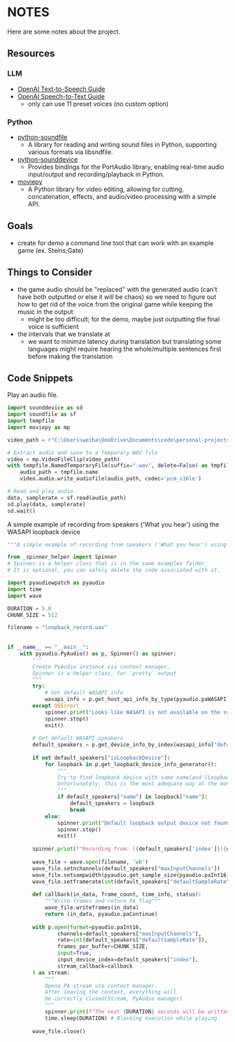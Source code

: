 # NOTES
Here are some notes about the project. 

## Resources
### LLM
- [OpenAI Text-to-Speech Guide](https://platform.openai.com/docs/guides/text-to-speech)
- [OpenAI Speech-to-Text Guide](https://platform.openai.com/docs/guides/speech-to-text)
    - only can use 11 preset voices (no custom option)

### Python
- [python-soundfile](https://github.com/bastibe/python-soundfile)
    - A library for reading and writing sound files in Python, supporting various formats via libsndfile.
- [python-sounddevice](https://github.com/spatialaudio/python-sounddevice) 
    - Provides bindings for the PortAudio library, enabling real-time audio input/output and recording/playback in Python.
- [moviepy](https://github.com/Zulko/moviepy) 
    - A Python library for video editing, allowing for cutting, concatenation, effects, and audio/video processing with a simple API.

## Goals
- create for demo a command line tool that can work with an example game (ex. Steins;Gate)

## Things to Consider
- the game audio should be "replaced" with the generated audio (can't have both outputted or else it will be chaos) so we need to figure out how to get rid of the voice from the original game while keeping the music in the output
    - might be too difficult; for the demo, maybe just outputting the final voice is sufficient
- the intervals that we translate at
    - we want to minimze latency during translation but translating some languages might require hearing the whole/multiple sentences first before making the translation

## Code Snippets
Play an audio file.
```python
import sounddevice as sd
import soundfile as sf
import tempfile
import moviepy as mp

video_path = r"C:\Users\weiha\OneDrive\Documents\code\personal-projects\translator\examples\steins_gate_shorter.mkv"

# Extract audio and save to a temporary WAV file
video = mp.VideoFileClip(video_path)
with tempfile.NamedTemporaryFile(suffix=".wav", delete=False) as tmpfile:
    audio_path = tmpfile.name
    video.audio.write_audiofile(audio_path, codec='pcm_s16le')

# Read and play audio
data, samplerate = sf.read(audio_path)
sd.play(data, samplerate)
sd.wait()
```

A simple example of recording from speakers ('What you hear') using the WASAPI loopback device
```python
"""A simple example of recording from speakers ('What you hear') using the WASAPI loopback device"""

from _spinner_helper import Spinner
# Spinner is a helper class that is in the same examples folder.
# It is optional, you can safely delete the code associated with it.

import pyaudiowpatch as pyaudio
import time
import wave

DURATION = 5.0
CHUNK_SIZE = 512

filename = "loopback_record.wav"
    
    
if __name__ == "__main__":
    with pyaudio.PyAudio() as p, Spinner() as spinner:
        """
        Create PyAudio instance via context manager.
        Spinner is a helper class, for `pretty` output
        """
        try:
            # Get default WASAPI info
            wasapi_info = p.get_host_api_info_by_type(pyaudio.paWASAPI)
        except OSError:
            spinner.print("Looks like WASAPI is not available on the system. Exiting...")
            spinner.stop()
            exit()
        
        # Get default WASAPI speakers
        default_speakers = p.get_device_info_by_index(wasapi_info["defaultOutputDevice"])
        
        if not default_speakers["isLoopbackDevice"]:
            for loopback in p.get_loopback_device_info_generator():
                """
                Try to find loopback device with same name(and [Loopback suffix]).
                Unfortunately, this is the most adequate way at the moment.
                """
                if default_speakers["name"] in loopback["name"]:
                    default_speakers = loopback
                    break
            else:
                spinner.print("Default loopback output device not found.\n\nRun `python -m pyaudiowpatch` to check available devices.\nExiting...\n")
                spinner.stop()
                exit()
                
        spinner.print(f"Recording from: ({default_speakers['index']}){default_speakers['name']}")
        
        wave_file = wave.open(filename, 'wb')
        wave_file.setnchannels(default_speakers["maxInputChannels"])
        wave_file.setsampwidth(pyaudio.get_sample_size(pyaudio.paInt16))
        wave_file.setframerate(int(default_speakers["defaultSampleRate"]))
        
        def callback(in_data, frame_count, time_info, status):
            """Write frames and return PA flag"""
            wave_file.writeframes(in_data)
            return (in_data, pyaudio.paContinue)
        
        with p.open(format=pyaudio.paInt16,
                channels=default_speakers["maxInputChannels"],
                rate=int(default_speakers["defaultSampleRate"]),
                frames_per_buffer=CHUNK_SIZE,
                input=True,
                input_device_index=default_speakers["index"],
                stream_callback=callback
        ) as stream:
            """
            Opena PA stream via context manager.
            After leaving the context, everything will
            be correctly closed(Stream, PyAudio manager)            
            """
            spinner.print(f"The next {DURATION} seconds will be written to {filename}")
            time.sleep(DURATION) # Blocking execution while playing
        
        wave_file.close()
```
